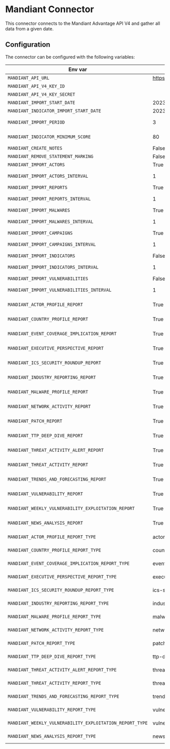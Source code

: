 # Mandiant Connector

This connector connects to the Mandiant Advantage API V4 and gather all data from a given date.

## Configuration

The connector can be configured with the following variables:

| Env var                                                  | Default                               | Description                                                                  |
|----------------------------------------------------------|---------------------------------------|------------------------------------------------------------------------------|
| `MANDIANT_API_URL`                                       | https://api.intelligence.mandiant.com | URL for the Mandiant API                                                     |
| `MANDIANT_API_V4_KEY_ID`                                 |                                       | Mandiant API Key ID                                                          |
| `MANDIANT_API_V4_KEY_SECRET`                             |                                       | Mandiant API Key Secret                                                      |
| `MANDIANT_IMPORT_START_DATE`                             | 2023-01-01                            | Date to start collect data                                                   |
| `MANDIANT_INDICATOR_IMPORT_START_DATE`                   | 2023-01-01                            | Date to start collect indicators                                             |
| `MANDIANT_IMPORT_PERIOD`                                 | 3                                     | Number of days to fetch in one round trip                                    |
| `MANDIANT_INDICATOR_MINIMUM_SCORE`                       | 80                                    | Minimum score (based on mscore) that an indicator must have to be processed  |
| `MANDIANT_CREATE_NOTES`                                  | False                                 | Create notes                                                                 |
| `MANDIANT_REMOVE_STATEMENT_MARKING`                      | False                                 | Remove statement marking                                                       |
| `MANDIANT_IMPORT_ACTORS`                                 | True                                  | Enable to collect actors                                                     |
| `MANDIANT_IMPORT_ACTORS_INTERVAL`                        | 1                                     | Interval in hours to check and collect new actors                            |
| `MANDIANT_IMPORT_REPORTS`                                | True                                  | Enable to collect reports                                                    |
| `MANDIANT_IMPORT_REPORTS_INTERVAL`                       | 1                                     | Interval in hours to check and collect new reports                           |
| `MANDIANT_IMPORT_MALWARES`                               | True                                  | Enable to collect malwares                                                   |
| `MANDIANT_IMPORT_MALWARES_INTERVAL`                      | 1                                     | Interval in hours to check and collect new malwares                          |
| `MANDIANT_IMPORT_CAMPAIGNS`                              | True                                  | Enable to collect campaigns                                                  |
| `MANDIANT_IMPORT_CAMPAIGNS_INTERVAL`                     | 1                                     | Interval in hours to check and collect new campaigns                         |
| `MANDIANT_IMPORT_INDICATORS`                             | False                                 | Enable to collect indicators                                                 |
| `MANDIANT_IMPORT_INDICATORS_INTERVAL`                    | 1                                     | Interval in hours to check and collect new indicators                        |
| `MANDIANT_IMPORT_VULNERABILITIES`                        | False                                 | Enable to collect vulnerabilities                                            |
| `MANDIANT_IMPORT_VULNERABILITIES_INTERVAL`               | 1                                     | Interval in hours to check and collect new vulnerabilities                   |
| `MANDIANT_ACTOR_PROFILE_REPORT`                          | True                                  | Enable to collect report type actor profile                                  |
| `MANDIANT_COUNTRY_PROFILE_REPORT`                        | True                                  | Enable to collect report type country_profile                                |
| `MANDIANT_EVENT_COVERAGE_IMPLICATION_REPORT`             | True                                  | Enable to collect report type event_coverage_implication                     |
| `MANDIANT_EXECUTIVE_PERSPECTIVE_REPORT`                  | True                                  | Enable to collect report type executive_perspective                          |
| `MANDIANT_ICS_SECURITY_ROUNDUP_REPORT`                   | True                                  | Enable to collect report type ics_security_roundup                           |
| `MANDIANT_INDUSTRY_REPORTING_REPORT`                     | True                                  | Enable to collect report type industry_reporting                             |
| `MANDIANT_MALWARE_PROFILE_REPORT`                        | True                                  | Enable to collect report type malware_profile                                |
| `MANDIANT_NETWORK_ACTIVITY_REPORT`                       | True                                  | Enable to collect report type network_activity_reports                       |
| `MANDIANT_PATCH_REPORT`                                  | True                                  | Enable to collect report type patch_report                                   |
| `MANDIANT_TTP_DEEP_DIVE_REPORT`                          | True                                  | Enable to collect report type ttp_deep_dive                                  |
| `MANDIANT_THREAT_ACTIVITY_ALERT_REPORT`                  | True                                  | Enable to collect report type threat_activity_alert                          |
| `MANDIANT_THREAT_ACTIVITY_REPORT`                        | True                                  | Enable to collect report type threat_activity_report                         |
| `MANDIANT_TRENDS_AND_FORECASTING_REPORT`                 | True                                  | Enable to collect report type trends_and_forecasting                         |
| `MANDIANT_VULNERABILITY_REPORT`                          | True                                  | Enable to collect report type vulnerability_report                           |
| `MANDIANT_WEEKLY_VULNERABILITY_EXPLOITATION_REPORT`      | True                                  | Enable to collect report type weekly_vulnerability_exploitation_report       |
| `MANDIANT_NEWS_ANALYSIS_REPORT`                          | True                                  | Enable to collect report type news_analysis                                  |
| `MANDIANT_ACTOR_PROFILE_REPORT_TYPE`                     | actor-profile                         | Report type on vocabulary `report_types_ov`                                  |
| `MANDIANT_COUNTRY_PROFILE_REPORT_TYPE`                   | country-profile                       | Report type on vocabulary `report_types_ov`                                  |
| `MANDIANT_EVENT_COVERAGE_IMPLICATION_REPORT_TYPE`        | event-coverage                        | Report type on vocabulary `report_types_ov`                                  |
| `MANDIANT_EXECUTIVE_PERSPECTIVE_REPORT_TYPE`             | executive-perspective                 | Report type on vocabulary `report_types_ov`                                  |
| `MANDIANT_ICS_SECURITY_ROUNDUP_REPORT_TYPE`              | ics-security-roundup                  | Report type on vocabulary `report_types_ov`                                  |
| `MANDIANT_INDUSTRY_REPORTING_REPORT_TYPE`                | industry                              | Report type on vocabulary `report_types_ov`                                  |
| `MANDIANT_MALWARE_PROFILE_REPORT_TYPE`                   | malware-profile                       | Report type on vocabulary `report_types_ov`                                  |
| `MANDIANT_NETWORK_ACTIVITY_REPORT_TYPE`                  | network-activity                      | Report type on vocabulary `report_types_ov`                                  |
| `MANDIANT_PATCH_REPORT_TYPE`                             | patch                                 | Report type on vocabulary `report_types_ov`                                  |
| `MANDIANT_TTP_DEEP_DIVE_REPORT_TYPE`                     | ttp-deep-dive                         | Report type on vocabulary `report_types_ov`                                  |
| `MANDIANT_THREAT_ACTIVITY_ALERT_REPORT_TYPE`             | threat-alert                          | Report type on vocabulary `report_types_ov`                                  |
| `MANDIANT_THREAT_ACTIVITY_REPORT_TYPE`                   | threat-activity                       | Report type on vocabulary `report_types_ov`                                  |
| `MANDIANT_TRENDS_AND_FORECASTING_REPORT_TYPE`            | trends-forecasting                    | Report type on vocabulary `report_types_ov`                                  |
| `MANDIANT_VULNERABILITY_REPORT_TYPE`                     | vulnerability                         | Report type on vocabulary `report_types_ov`                                  |
| `MANDIANT_WEEKLY_VULNERABILITY_EXPLOITATION_REPORT_TYPE` | vulnerability-exploitation            | Report type on vocabulary `report_types_ov`                                  |
| `MANDIANT_NEWS_ANALYSIS_REPORT_TYPE`                     | news-analysis                         | Report type on vocabulary `report_types_ov`                                  |